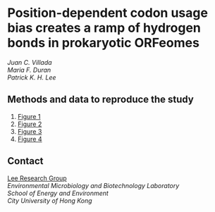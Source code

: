 # Position-dependent codon usage bias creates a ramp of hydrogen bonds in prokaryotic ORFeomes

_Juan C. Villada_<br />
_Maria F. Duran_<br />
_Patrick K. H. Lee_<br />

## Methods and data to reproduce the study

1. [Figure 1](Fig_1_code/)
2. [Figure 2](Fig_2n3_code/)
3. [Figure 3](Fig_2n3_code/)
4. [Figure 4](Fig_4_code/)

## Contact
[Lee Research Group](http://www6.cityu.edu.hk/see/personal/Patrick_Lee/research.html)<br />
_Environmental Microbiology and Biotechnology Laboratory<br />
School of Energy and Environment<br />
City University of Hong Kong_
